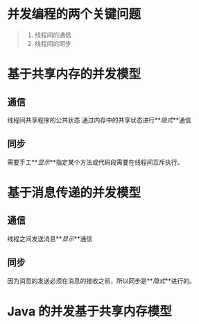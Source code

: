 # 并发编程的两个关键问题
> 1. 线程间的通信
> 2. 线程间的同步

# 基于共享内存的并发模型
## 通信
线程间共享程序的公共状态
通过内存中的共享状态进行**_隐式_**通信
## 同步
需要手工**_显示_**指定某个方法或代码段需要在线程间互斥执行。
# 基于消息传递的并发模型
## 通信
线程之间发送消息**_显示_**通信
## 同步
因为消息的发送必须在消息的接收之前，所以同步是**_隐式_**进行的。
# Java 的并发基于共享内存模型